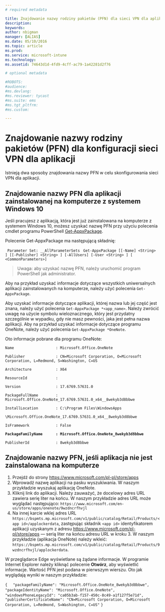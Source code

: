 ```yaml
---
# required metadata

title: Znajdowanie nazwy rodziny pakietów (PFN) dla sieci VPN dla aplikacji | Microsoft Intune
description:
keywords:
author: nbigman
manager: [ALIAS]
ms.date: 05/10/2016
ms.topic: article
ms.prod:
ms.service: microsoft-intune
ms.technology:
ms.assetid: 74643d1d-4fd9-4cff-ac79-1a42281d2f76

# optional metadata

#ROBOTS:
#audience:
#ms.devlang:
#ms.reviewer: tycast
#ms.suite: ems
#ms.tgt_pltfrm:
#ms.custom:

---
```


# Znajdowanie nazwy rodziny pakietów (PFN) dla konfiguracji sieci VPN dla aplikacji

Istnieją dwa sposoby znajdowania nazwy PFN w celu skonfigurowania sieci VPN dla aplikacji.

## Znajdowanie nazwy PFN dla aplikacji zainstalowanej na komputerze z systemem Windows 10 

Jeśli pracujesz z aplikacją, która jest już zainstalowana na komputerze z systemem Windows 10, możesz uzyskać nazwę PFN przy użyciu polecenia cmdlet programu PowerShell [Get-AppxPackage](https://technet.microsoft.com/library/hh856044.aspx).

Polecenie Get-AppxPackage ma następującą składnię:

` Parameter Set: __AllParameterSets`
` Get-AppxPackage [[-Name] <String> ] [[-Publisher] <String> ] [-AllUsers] [-User <String> ] [ <CommonParameters>]`

> Uwaga: aby uzyskać nazwę PFN, należy uruchomić program PowerShell jak administrator.

Aby na przykład uzyskać informacje dotyczące wszystkich uniwersalnych aplikacji zainstalowanych na komputerze, należy użyć polecenia `Get-AppxPackage`.

Aby uzyskać informacje dotyczące aplikacji, której nazwa lub jej część jest znana, należy użyć polecenia `Get-AppxPackage *<app_name>`. Należy zwrócić uwagę na użycie symbolu wieloznacznego, który jest przydatny szczególnie w wypadku, gdy nie masz pewności, jaka jest pełna nazwa aplikacji. Aby na przykład uzyskać informacje dotyczące programu OneNote, należy użyć polecenia `Get-AppxPackage *OneNote`.


Oto informacje pobrane dla programu OneNote:

`Name                   : Microsoft.Office.OneNote`

`Publisher              : CN=Microsoft Corporation, O=Microsoft Corporation, L=Redmond, S=Washington, C=US`

`Architecture           : X64`

`ResourceId             :`

`Version                : 17.6769.57631.0`

`PackageFullName        : Microsoft.Office.OneNote_17.6769.57631.0_x64__8wekyb3d8bbwe`

`InstallLocation        : C:\Program Files\WindowsApps`

`\Microsoft.Office.OneNote_17.6769.57631.0_x64__8wekyb3d8bbwe`

`IsFramework            : False`

**`PackageFamilyName      : Microsoft.Office.OneNote_8wekyb3d8bbwe`**

`PublisherId            : 8wekyb3d8bbwe`



## Znajdowanie nazwy PFN, jeśli aplikacja nie jest zainstalowana na komputerze

1.  Przejdź do strony https://www.microsoft.com/pl-pl/store/apps
2.  Wprowadź nazwę aplikacji na pasku wyszukiwania. W naszym przykładzie wyszukaj aplikację OneNote.
3.  Kliknij link do aplikacji. Należy zauważyć, że docelowy adres URL zawiera serię liter na końcu. W naszym przykładzie adres URL może wyglądać następująco:
`https://www.microsoft.com/en-us/store/apps/onenote/9wzdncrfhvjl`
4.  Na innej karcie wklej adres URL `https://bspmts.mp.microsoft.com/v1/public/catalog/Retail/Products/<app id>/applockerdata`, zastępując składnik `<app id>` identyfikatorem aplikacji uzyskanym z adresu https://www.microsoft.com/pl-pl/store/apps — serią liter na końcu adresu URL w kroku 3. W naszym przykładzie (aplikacja OneNote) należy wkleić: `https://bspmts.mp.microsoft.com/v1/public/catalog/Retail/Products/9wzdncrfhvjl/applockerdata`.

W przeglądarce Edge wyświetlane są żądane informacje. W programie Internet Explorer należy kliknąć polecenie **Otwórz**, aby wyświetlić informacje. Wartość PFN jest podana w pierwszym wierszu. Oto jak wyglądają wyniki w naszym przykładzie:
 

`{`
`  "packageFamilyName": "Microsoft.Office.OneNote_8wekyb3d8bbwe",`
`  "packageIdentityName": "Microsoft.Office.OneNote",`
`  "windowsPhoneLegacyId": "ca05b3ab-f157-450c-8c49-a1f127f5e71d",`
`  "publisherCertificateName": "CN=Microsoft Corporation, O=Microsoft Corporation, L=Redmond, S=Washington, C=US"`
`}`



<!--HONumber=Jun16_HO1-->


